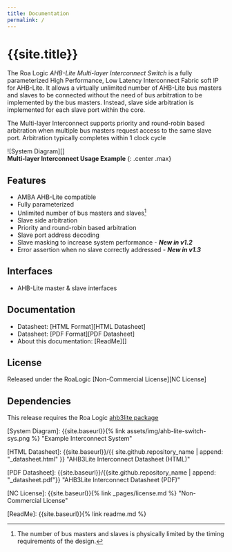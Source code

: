 ```yaml
---
title: Documentation
permalink: /
---
```


# {{site.title}}

The Roa Logic *AHB-Lite Multi-layer Interconnect Switch* is a fully parameterized High Performance, Low Latency Interconnect Fabric soft IP for AHB-Lite. It allows a virtually unlimited number of AHB-Lite bus masters and slaves to be connected without the need of bus arbitration to be implemented by the bus masters. Instead, slave side arbitration is implemented for each slave port within the core.

The Multi-layer Interconnect supports priority and round-robin based arbitration when multiple bus masters request access to the same slave port. Arbitration typically completes within 1 clock cycle

![System Diagram][]  
**Multi-layer Interconnect Usage Example**
{: .center .max}

## Features

- AMBA AHB-Lite compatible
- Fully parameterized
- Unlimited number of bus masters and slaves[^1]
- Slave side arbitration
- Priority and round-robin based arbitration
- Slave port address decoding
- Slave masking to increase system performance - ***New in v1.2***
- Error assertion when no slave correctly addressed - ***New in v1.3***

## Interfaces

- AHB-Lite master & slave interfaces

## Documentation

- Datasheet: [HTML Format][HTML Datasheet]
- Datasheet: [PDF Format][PDF Datasheet]
- About this documentation: [ReadMe][]

## License

Released under the RoaLogic [Non-Commercial License][NC License]

## Dependencies

This release requires the Roa Logic [ahb3lite package][ahb3lite pkg]

[^1]: The number of bus masters and slaves is physically limited by the timing requirements of the design.

[System Diagram]: {{site.baseurl}}{% link assets/img/ahb-lite-switch-sys.png %}
                  "Example Interconnect System"

[HTML Datasheet]: {{site.baseurl}}/{{ site.github.repository_name | append: "_datasheet.html" }}
                  "AHB3Lite Interconnect Datasheet (HTML)"

[PDF Datasheet]:  {{site.baseurl}}/{{site.github.repository_name | append: "_datasheet.pdf"}} 
                  "AHB3Lite Interconnect Datasheet (PDF)"

[NC License]:     {{site.baseurl}}{% link _pages/license.md %} 
                  "Non-Commercial License"

[ReadMe]:         {{site.baseurl}}{% link readme.md %}


[GitHub Pages]:   {{site.github.url}} "GitHub Pages Documentation"

[ahb3lite pkg]:   {{site.github.owner_url}}/ahb3lite_pkg "ahb3lite submodule"
